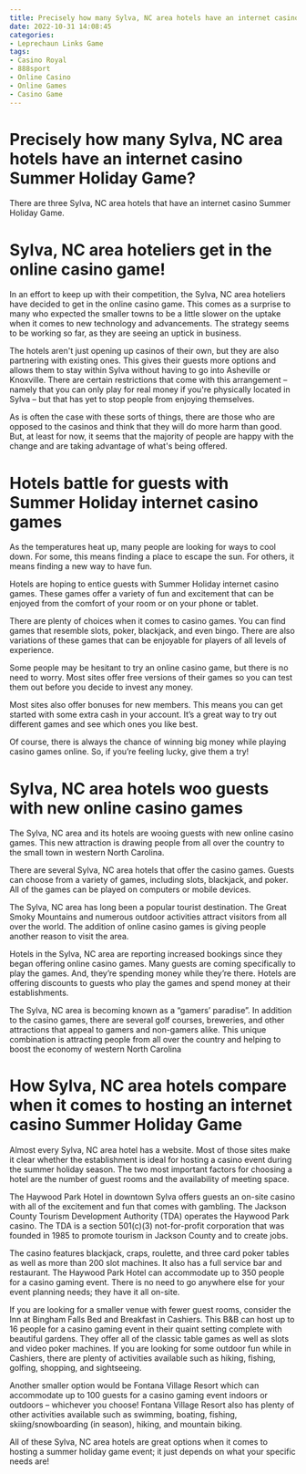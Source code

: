 ```yaml
---
title: Precisely how many Sylva, NC area hotels have an internet casino Summer Holiday Game
date: 2022-10-31 14:08:45
categories:
- Leprechaun Links Game
tags:
- Casino Royal
- 888sport
- Online Casino
- Online Games
- Casino Game
---
```



#  Precisely how many Sylva, NC area hotels have an internet casino Summer Holiday Game?

There are three Sylva, NC area hotels that have an internet casino Summer Holiday Game.

#  Sylva, NC area hoteliers get in the online casino game!

In an effort to keep up with their competition, the Sylva, NC area hoteliers have decided to get in the online casino game. This comes as a surprise to many who expected the smaller towns to be a little slower on the uptake when it comes to new technology and advancements. The strategy seems to be working so far, as they are seeing an uptick in business.

The hotels aren't just opening up casinos of their own, but they are also partnering with existing ones. This gives their guests more options and allows them to stay within Sylva without having to go into Asheville or Knoxville. There are certain restrictions that come with this arrangement – namely that you can only play for real money if you're physically located in Sylva – but that has yet to stop people from enjoying themselves.

As is often the case with these sorts of things, there are those who are opposed to the casinos and think that they will do more harm than good. But, at least for now, it seems that the majority of people are happy with the change and are taking advantage of what's being offered.

#  Hotels battle for guests with Summer Holiday internet casino games

As the temperatures heat up, many people are looking for ways to cool down. For some, this means finding a place to escape the sun. For others, it means finding a new way to have fun.

Hotels are hoping to entice guests with Summer Holiday internet casino games. These games offer a variety of fun and excitement that can be enjoyed from the comfort of your room or on your phone or tablet.

There are plenty of choices when it comes to casino games. You can find games that resemble slots, poker, blackjack, and even bingo. There are also variations of these games that can be enjoyable for players of all levels of experience.

Some people may be hesitant to try an online casino game, but there is no need to worry. Most sites offer free versions of their games so you can test them out before you decide to invest any money.

Most sites also offer bonuses for new members. This means you can get started with some extra cash in your account. It’s a great way to try out different games and see which ones you like best.

Of course, there is always the chance of winning big money while playing casino games online. So, if you’re feeling lucky, give them a try!

#  Sylva, NC area hotels woo guests with new online casino games

The Sylva, NC area and its hotels are wooing guests with new online casino games. This new attraction is drawing people from all over the country to the small town in western North Carolina.

There are several Sylva, NC area hotels that offer the casino games. Guests can choose from a variety of games, including slots, blackjack, and poker. All of the games can be played on computers or mobile devices.

The Sylva, NC area has long been a popular tourist destination. The Great Smoky Mountains and numerous outdoor activities attract visitors from all over the world. The addition of online casino games is giving people another reason to visit the area.

Hotels in the Sylva, NC area are reporting increased bookings since they began offering online casino games. Many guests are coming specifically to play the games. And, they’re spending money while they’re there. Hotels are offering discounts to guests who play the games and spend money at their establishments.

The Sylva, NC area is becoming known as a “gamers’ paradise”. In addition to the casino games, there are several golf courses, breweries, and other attractions that appeal to gamers and non-gamers alike. This unique combination is attracting people from all over the country and helping to boost the economy of western North Carolina

#  How Sylva, NC area hotels compare when it comes to hosting an internet casino Summer Holiday Game

Almost every Sylva, NC area hotel has a website. Most of those sites make it clear whether the establishment is ideal for hosting a casino event during the summer holiday season. The two most important factors for choosing a hotel are the number of guest rooms and the availability of meeting space.

The Haywood Park Hotel in downtown Sylva offers guests an on-site casino with all of the excitement and fun that comes with gambling. The Jackson County Tourism Development Authority (TDA) operates the Haywood Park casino. The TDA is a section 501(c)(3) not-for-profit corporation that was founded in 1985 to promote tourism in Jackson County and to create jobs. 

The casino features blackjack, craps, roulette, and three card poker tables as well as more than 200 slot machines. It also has a full service bar and restaurant. The Haywood Park Hotel can accommodate up to 350 people for a casino gaming event. There is no need to go anywhere else for your event planning needs; they have it all on-site. 

If you are looking for a smaller venue with fewer guest rooms, consider the Inn at Bingham Falls Bed and Breakfast in Cashiers. This B&B can host up to 16 people for a casino gaming event in their quaint setting complete with beautiful gardens. They offer all of the classic table games as well as slots and video poker machines. If you are looking for some outdoor fun while in Cashiers, there are plenty of activities available such as hiking, fishing, golfing, shopping, and sightseeing. 

Another smaller option would be Fontana Village Resort which can accommodate up to 100 guests for a casino gaming event indoors or outdoors – whichever you choose! Fontana Village Resort also has plenty of other activities available such as swimming, boating, fishing, skiing/snowboarding (in season), hiking, and mountain biking. 

All of these Sylva, NC area hotels are great options when it comes to hosting a summer holiday game event; it just depends on what your specific needs are!